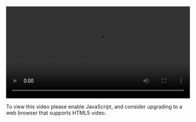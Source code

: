 <video controls="" style="width: 100%; display: block;"><source src="http://o86bpj665.bkt.clouddn.com/atom-love-js/1-why-leave-sublime.mp4" type="video/mp4"><p>To view this video please enable JavaScript, and consider upgrading to a web browser that supports HTML5 video.</p></video>
